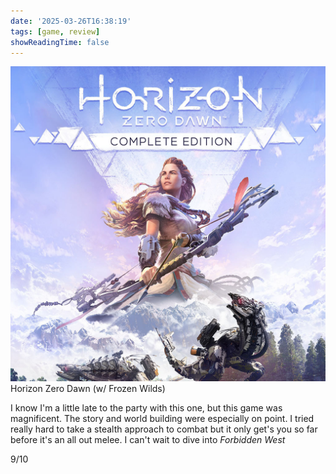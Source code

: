 ```yaml
---
date: '2025-03-26T16:38:19'
tags: [game, review]
showReadingTime: false
---
```

![](assets/background.jpg)
Horizon Zero Dawn (w/ Frozen Wilds)

I know I'm a little late to the party with this one, but this game was magnificent. The story and world building were especially on point. I tried really hard to take a stealth approach to combat but it only get's you so far before it's an all out melee. I can't wait to dive into *Forbidden West*

9/10